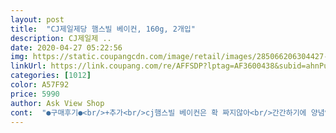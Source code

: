 ```yaml
---
layout: post 
title:  "CJ제일제당 햄스빌 베이컨, 160g, 2개입" 
description: CJ제일제 ..
date: 2020-04-27 05:22:56 
img: https://static.coupangcdn.com/image/retail/images/285066206304427-4f7e7082-2f52-4eb7-bb5d-ca7e7939df14.jpg 
linkUrl: https://link.coupang.com/re/AFFSDP?lptag=AF3600438&subid=ahnPublicAsk&pageKey=116372020&itemId=348567779&vendorItemId=3850810342&traceid=V0-113-85ee6134d382ee22 
categories: [1012] 
color: A57F92 
price: 5990 
author: Ask View Shop 
cont:  "●구매후기●<br/>+추가<br/>cj햄스빌 베이컨은 확 짜지않아<br/>간간하기에 양념없이 초밥밥 잡듯 만들어줘요<br/>겸사겸사 주문했어요.<br/><br/>계란후라이 하나면 뚝딱!<br/>굴소스볶음우동해먹었는데 맛좋았어요^^<br/>그래도 냉동보관이 맘편해서 냉동칸으로 보냈습니당ㅎㅎ<br/>그래서 비교적 얇은 베이컨을 찾고 있었구요.<br/><br/>김치가 좀 익은 상태라 찬물에 씻어줘요<br/>김치볶음밥도 베이컨 넣어<br/>냉장고를 열어보니 김치와 베이컨이 보여요<br/>넣어 말았어요<br/>다 씻은김치 넣고 말것을 먹고나서 후회 ㅎㅎ<br/>도전이라고 할것도 없어여 ㅋㅋ<br/>두께는 제가 만족할만한 두께이구요.<br/><br/>로켓프레쉬의 위엄이란^^<br/>맛은 거의 보장이라 생각하긴 하는데 추후 요리하고<br/>몇개 먹으니 배도 든든하구여<br/>받아서 냉동보관 해놓으려고 한장씩 뜯어서 소분했어요.<br/><br/>밥에 보통 간을 하시던데<br/>배송,포장도 꼼꼼하게 잘되어왔어여<br/>베이컨 김치말이 도전 !<br/>베이컨은 여윽시 햄스빌이 맛있는거 같아요<br/>베이컨을 곁들임 점심까지 든든해여^^<br/>베이컨이 은근 유통기한이 짧다고 생각했는데<br/>부담없이 편하게 아침에도 먹게된다는<br/>스크램블 에그와 함께 구워먹기도 좋은게 베이컨이라<br/>스파게티에 베이컨 조합도 굿!<br/>씻은김치와 베이컨이 잘 어울려요<br/>아침은 간단히 빵으로 먹어요<br/>어차피 프레쉬제품은 15000원이상 구매를 해야하기에 ㅎㅎㅎ 쿠팡에서 모두 해결~그리고 마트보다 더 저렴하기도 하네요 ㅎㅎㅎ 베이컨... <br/> 자주 사먹진 않지만 가끔씩 요렇게 안주로 만들어먹거나, 샌드위치에 넣어먹으면 너무 맛나고 좋아요 ㅎㅎㅎ볶음밥,스파게티 등등 취향에 맞게 여러음식에 활용도 높은재료예요~~~특히 조리법이 많이~ 간단하잖아요??ㅎㅎㅎ.<br/>.<br/> 베이컨 자체가 약간 짭조롬해서 간을 따로 할 필요도 없고~얇아서 살짝만 구우면 완성~!! 베이컨 잘못사면 하얀비계부분이 반절정도 되는것도 많은데 이제품은 품질이 아주 훌륭하네요 ㅎㅎㅎ완전 대만족입니당~!  한팩씩 뜯어쓰기 좋게 절취선으로 두팩이 붙어있는 제품이고요~한팩당 9장씩 들어있어요~ 길이 제법 긴 편이구요~ 두께도 적당합니다~! 얇고 장수 많은거보단 훨씬×100000 좋아요~~~~!!<br/>역시나 맛은 보장입니다!<br/>요거는 나름 긴듯해요.<br/><br/>유통기한은 제조일로부터 3주가량 되므로 날짜안에 충분히 다 먹을수 있어요 ㅎㅎㅎ 뭐... <br/>저희집은 워낙 대식가들이라 ㅋㅋㅋㅋㅋ 하루 한끼에 끝났습니당~♥ 햄스빌 베이컨덕에 맛나게 안주겸 한끼 해결했네요 ㅎㅎ솔직히 건강에 그닥 좋지않은 성분이 포함되어 있어서 자주는 못먹겠지만~ 간단히 한끼 해결하고 싶을때나, 저처럼 술안주로 ㅎㅎ 간단한 안주 만들어 먹을때는 정말 좋은재료네요 ㅎㅎㅎ 가끔 재구매하러 들르겠습니다~ 많이 파세요!!<br/>이제 팬에 굴려가며 굽기만 하면 다 된거에여<br/>입덧의 기억이 있어서ㅠ<br/>자주 해먹게 될거같아요 ^^<br/>저녁도 간단히 한끼 먹고싶어요<br/>저는 두꺼운 베이컨을 싫어해요.<br/><br/>전 김치가 씻어도 밑간이있고 베이컨 자체도<br/>전 씻은김치 들어간게 훨 맛있더라구여<br/>주말에 신랑과 맥주 한잔 하려고 ㅎㅎ 베이컨팽이버섯말이 만들기 위해서 구매했습니다~<br/>찾아보니 햄스빌이 가격대비 괜찮을 것 같더라구요.<br/><br/>추가평 하겠습니다^^<br/>키친타월로 수분기 제거<br/>토스트만 먹기 허전해서 계란후라이와<br/>파스타를 자주 해먹는 집이라 베이컨이 가끔 필요하더라구요.<br/><br/>한 팩에 9장씩 들어있네요.<br/><br/>한달은 안되도 3주는 되고.<br/>.<br/>소비기한은 더 길테니까요~<br/>햄스빌베이컨은 기름이 적고 담백해서 한맛 더하는듯<br/>흑미는 베이컨만 현미는 김치,베이컨 둘다<br/>" 
---
```

